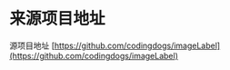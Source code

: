 # 来源项目地址
源项目地址 [https://github.com/codingdogs/imageLabel](https://github.com/codingdogs/imageLabel)


